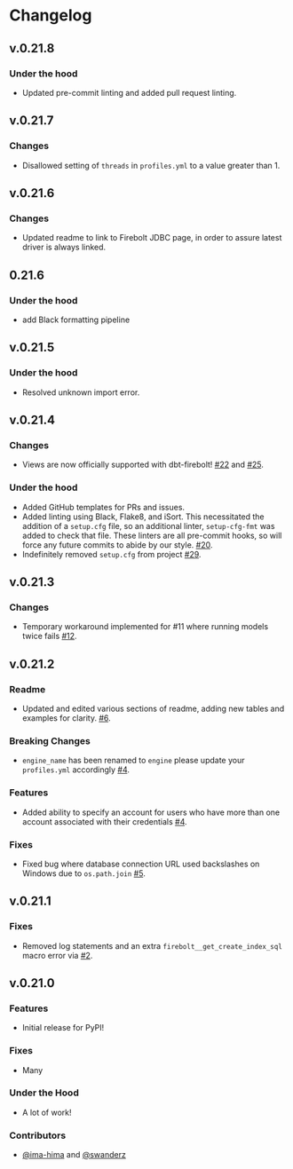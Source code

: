 # Changelog

## v.0.21.8

### Under the hood

- Updated pre-commit linting and added pull request linting.

## v.0.21.7

### Changes

- Disallowed setting of `threads` in `profiles.yml` to a value greater than 1.

## v.0.21.6

### Changes

- Updated readme to link to Firebolt JDBC page, in order to assure latest driver is always linked.

## 0.21.6

### Under the hood
- add Black formatting pipeline

## v.0.21.5

### Under the hood

- Resolved unknown import error.

## v.0.21.4

### Changes

- Views are now officially supported with dbt-firebolt! [#22](https://github.com/firebolt-db/dbt-firebolt/pull/22) and [#25](https://github.com/firebolt-db/dbt-firebolt/pull/25).

### Under the hood

- Added GitHub templates for PRs and issues.
- Added linting using Black, Flake8, and iSort. This necessitated the addition of a `setup.cfg` file, so an additional linter, `setup-cfg-fmt` was added to check that file. These linters are all pre-commit hooks, so will force any future commits to abide by our style. [#20](https://github.com/firebolt-db/dbt-firebolt/pull/20).
- Indefinitely removed `setup.cfg` from project [#29](https://github.com/firebolt-db/dbt-firebolt/pull/29).

## v.0.21.3

### Changes

- Temporary workaround implemented for #11 where running models twice fails [#12](https://github.com/firebolt-db/dbt-firebolt/pull/12).

## v.0.21.2

### Readme

- Updated and edited various sections of readme, adding new tables and examples for clarity. [#6](https://github.com/firebolt-db/dbt-firebolt/pull/6).

### Breaking Changes

- `engine_name` has been renamed to `engine` please update your `profiles.yml` accordingly [#4](https://github.com/firebolt-db/dbt-firebolt/pull/4).

### Features

- Added ability to specify an account for users who have more than one account associated with their credentials [#4](https://github.com/firebolt-db/dbt-firebolt/pull/4).

### Fixes

- Fixed bug where database connection URL used backslashes on Windows due to `os.path.join` [#5](https://github.com/firebolt-db/dbt-firebolt/pull/5).


## v.0.21.1

### Fixes

- Removed log statements and an extra `firebolt__get_create_index_sql` macro error via [#2](https://github.com/firebolt-db/dbt-firebolt/pull/2).


## v.0.21.0

### Features

- Initial release for PyPI!

### Fixes

- Many

### Under the Hood

- A lot of work!

### Contributors

- [@ima-hima](https://github.com/ima-hima) and [@swanderz](https://github.com/swanderz)
